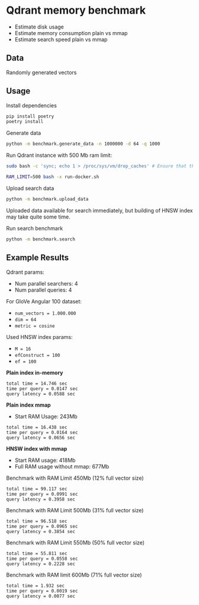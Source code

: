 
# Qdrant memory benchmark

- Estimate disk usage
- Estimate memory consumption plain vs mmap
- Estimate search speed plain vs mmap


## Data

Randomly generated vectors

## Usage


Install dependencies

```bash
pip install poetry
poetry install
```

Generate data

```bash
python -m benchmark.generate_data -n 1000000 -d 64 -q 1000
```

Run Qdrant instance with 500 Mb ram limit:

```bash
sudo bash -c 'sync; echo 1 > /proc/sys/vm/drop_caches' # Ensure that there is no data in page cache before each benchmark run

RAM_LIMIT=500 bash -x run-docker.sh
```

Upload search data

```bash
python -m benchmark.upload_data
```
Uploaded data available for search immediately, but building of HNSW index may take quite some time. 

Run search benchmark

```bash
python -m benchmark.search
```


## Example Results

Qdrant params:

* Num parallel searchers: 4
* Num parallel queries: 4

For GloVe Angular 100 dataset: 

* `num_vectors = 1.000.000`
* `dim = 64`
* `metric = cosine`

Used HNSW index params:

* `M = 16`
* `efConstruct = 100`
* `ef = 100`


**Plain index in-memory**

```
total time = 14.746 sec
time per query = 0.0147 sec
query latency = 0.0588 sec
```

<!-- RAM usage: 565Mb -->

**Plain index mmap**

* Start RAM Usage: 243Mb

```
total time = 16.438 sec
time per query = 0.0164 sec
query latency = 0.0656 sec
```

<!-- Mem usage: 243Mb, after search - 464Mb -->

**HNSW index with mmap**

* Start RAM usage: 418Mb
* Full RAM usage without mmap: 677Mb


Benchmark with RAM Limit 450Mb (12% full vector size)

```
total time = 99.117 sec
time per query = 0.0991 sec
query latency = 0.3958 sec
```

Benchmark with RAM Limit 500Mb (31% full vector size)

```
total time = 96.518 sec
time per query = 0.0965 sec
query latency = 0.3854 sec
```

Benchmark with RAM Limit 550Mb (50% full vector size)

```
total time = 55.811 sec
time per query = 0.0558 sec
query latency = 0.2228 sec
```

Benchmark with RAM limit 600Mb (71% full vector size)

```
total time = 1.932 sec
time per query = 0.0019 sec
query latency = 0.0077 sec
```
